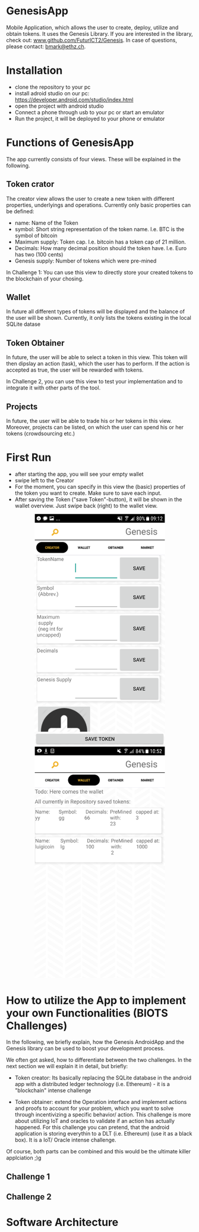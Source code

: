 # GenesisApp

Mobile Application, which allows the user to create, deploy, utilize and obtain tokens.
It uses the Genesis Library. If you are interested in the library, check out: www.github.com/FuturICT2/Genesis. In case of questions,  please contact: bmark@ethz.ch.

# Installation
* clone the repository to your pc
* install adroid studio on our pc: https://developer.android.com/studio/index.html
* open the project with android studio
* Connect a phone through usb to your pc or start an emulator
* Run the project, it will be deployed to your phone or emulator

# Functions of GenesisApp

The app currently consists of four views. These will be explained in the following. 

## Token crator

The creator view allows the user to create a new token with different properties, underlyings and operations. Currently only basic properties can be defined:
* name: Name of the Token
* symbol: Short string representation of the token name. I.e. BTC is the symbol of bitcoin
* Maximum supply: Token cap. I.e. bitcoin has a token cap of 21 million. 
* Decimals: How many decimal position should the token have. I.e. Euro has two (100 cents)
* Genesis supply: Number of tokens which were pre-mined

In Challenge 1: You can use this view to directly store your created tokens to the blockchain of your chosing. 

## Wallet

In future all different types of tokens will be displayed and the balance of the user will be shown. Currently, it only lists the tokens existing in the local SQLite datase

## Token Obtainer
In future, the user will be able to select a token in this view. This token will then dipslay an action (task), which the user has to perform. If the action is accepted as true, the user will be rewarded with tokens.

In Challenge 2, you can use this view to test your implementation and to integrate it with other parts of the tool.

## Projects
In future, the user will be able to trade his or her
tokens in this view. Moreover, projects can be listed, on which the user can spend his or her tokens (crowdsourcing etc.)
 
# First Run
* after starting the app, you will see your empty wallet
* swipe left to the Creator
* For the moment, you can specify in this view the (basic) properties of the token you want to create. Make sure to save each input.
* After saving the Token ("save Token"-button), it will be shown in the wallet overview. Just swipe back (right) to the wallet view.

<p align="center">
  <img src="./screenCreator.png" width="350"/>
  <img src="./screenWallet.png" width="350"/>
</p>


# How to utilize the App to implement your own Functionalities (BIOTS Challenges)

In the following, we briefly explain, how the Genesis AndroidApp and the Genesis library can be used to boost your development process. 

We often got asked, how to differentiate between the two challenges. In the next section we will explain it in detail, but briefly:  

* Token creator: Its basically replacing the SQLite database in the android app with a distributed ledger technology (i.e. Ethereum) - it is a "blockchain" intense challenge

* Token obtainer: extend the Operation interface and implement actions and proofs to account for your problem, which you want to solve through incentivizing a specific behavior/ action. This challenge is more about utilizing IoT and oracles to validate if an action has actually happened. For this challenge you can pretend, that the android application is storing everythin to a DLT (i.e. Ethereum) (use it as a black box). It is a IoT/ Oracle intense challenge.

Of course, both parts can be combined and this would be the ultimate killer applciation ;)g

## Challenge 1

## Challenge 2


# Software Architecture
